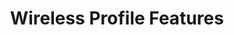 ---
title: Wireless Profile Features
layout: list-content.html
contentlist:
  - heading: Wireless
    description: Lorem ipsum dolor sit amet, consectetur adipisicing elit, sed do eiusmod tempor incididunt ut labore et dolore magna aliqua. Ut enim ad minim veniam
    visible: false
    items: 
      - title: Cellular Manager
        url: /mx/4-4/wireless/cellularmgr
        description: The CellularMgr allows you to control how a device's Cellular data connection is used.
      - title: DHCP Manager
        url: /mx/4-4/wireless/dhcpmgr
        description: The DhcpOptionMgr allows you to configure DHCP Options.
      - title: GPRS Manager
        url: /mx/4-4/wireless/gprsmgr
        description: The GprsMgr allows you to manage APN settings for the devices GPRS network.
      - title: WiFi Manager
        url: /mx/4-4/wireless/wifi
        description: The Wi-Fi feature type allows you to manage a device's Wi-Fi settings as well as manage the network profiles to be used for connecting and remembering networks.
      - title: Wireless Manager
        url: /mx/4-4/wireless/wirelessmgr
        description: The WirelessMgr allows you to turn various wireless radios On or Off, like Bluetooth, GPRS, NFC, etc.

---